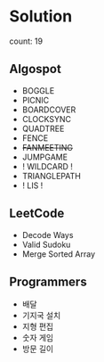 # Solution
count: 19


## Algospot
<ul>
  <li>BOGGLE</li>
  <li>PICNIC</li>
  <li>BOARDCOVER</li>
  <li>CLOCKSYNC</li>
  <li>QUADTREE</li>
  <li>FENCE</li>
  <li><del>FANMEETING</del></li>
  <li>JUMPGAME</li>
  <li>! WILDCARD !</li>
  <li>TRIANGLEPATH</li>
  <li>! LIS !</li>
</ul>

## LeetCode
<ul>
  <li>Decode Ways</li>
  <li>Valid Sudoku</li>
  <li>Merge Sorted Array</li>
</ul>

## Programmers
<ul>
  <li>배달</li>
  <li>기지국 설치</li>
  <li>지형 편집</li>
  <li>숫자 게임</li>
  <li>방문 길이</li>
 </ul>
